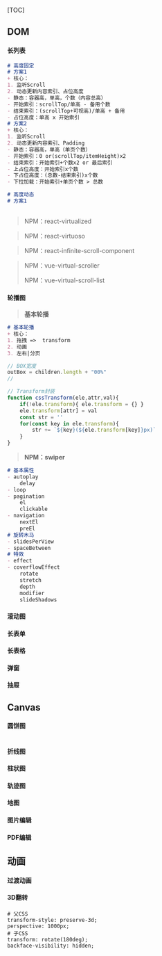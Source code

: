 [TOC]

## DOM

#### 长列表

```markdown
# 高度固定
# 方案1
+ 核心：
1. 监听Scroll
2. 动态更新内容索引、占位高度
- 静态：容器高，单高，个数（内容总高）
- 开始索引：scrollTop/单高 - 备用个数
- 结束索引：(scrollTop+可视高)/单高 + 备用
- 占位高度：单高 x 开始索引
# 方案2
+ 核心：
1. 监听Scroll
2. 动态更新内容索引、Padding
- 静态：容器高，单高（单页个数）
- 开始索引：0 or(scrollTop/itemHeight)x2
- 结束索引：开始索引+个数x2 or 最后索引
- 上占位高度：开始索引x个数
- 下占位高度：(总数-结束索引)x个数
- 下拉加载：开始索引+单页个数 > 总数

# 高度动态
# 方案1
```

```markdown

```

> NPM：react-virtualized

> NPM：react-virtuoso

> NPM：react-infinite-scroll-component

> NPM：vue-virtual-scroller
>
> NPM：vue-virtual-scroll-list

#### 轮播图

> **基本轮播**

```markdown
# 基本轮播
+ 核心：
1. 拖拽 =>  transform
2. 动画
3. 左右|分页
```

```js
// BOX宽度
outBox = children.length + "00%"
// 
```

```js
// Transform封装
function cssTransform(ele,attr,val){
    if(!ele.transform){ ele.transform = {} }
    ele.transform[attr] = val
    const str = ''
    for(const key in ele.transform){
        str += `${key}(${ele.transform[key]}px)`
    }
}
```

> **NPM：swiper**

```markdown
# 基本属性
- autoplay
	delay
- loop
- pagination
	el
	clickable
- navigation
	nextEl
	preEl
# 旋转木马
- slidesPerView
- spaceBetween
# 特效
- effect
- coverflowEffect
	rotate
	stretch
	depth
	modifier
	slideShadows
```

#### 滚动图

#### 长表单

#### 长表格

#### 弹窗

#### 抽屉

## Canvas

#### 圆饼图

```js

```

#### 折线图

#### 柱状图

#### 轨迹图

#### 地图

#### 图片编辑

#### PDF编辑

## 动画

#### 过渡动画

#### 3D翻转

```shell
# 父CSS
transform-style: preserve-3d;
perspective: 1000px;
# 子CSS
transform: rotate(180deg);
backface-visibility: hidden;
```

